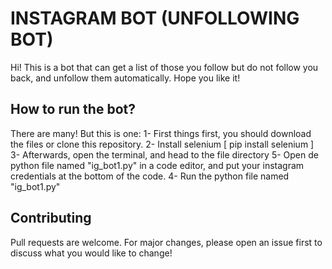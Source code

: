 # INSTAGRAM BOT (UNFOLLOWING BOT)

Hi! This is a bot that can get a list of those you follow but do not follow you back, and unfollow them automatically. Hope you like it!

## How to run the bot?
There are many! But this is one:
1- First things first, you should download the files or clone this repository. 
2- Install selenium [ pip install selenium ]
3- Afterwards, open the terminal, and head to the file directory
5- Open de python file named "ig_bot1.py" in a code editor, and put your instagram credentials at the bottom of the code.
4- Run the python file named "ig_bot1.py"

## Contributing
Pull requests are welcome. For major changes, please open an issue first to discuss what you would like to change!
